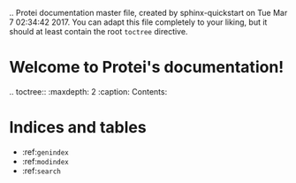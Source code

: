 .. Protei documentation master file, created by
   sphinx-quickstart on Tue Mar  7 02:34:42 2017.
   You can adapt this file completely to your liking, but it should at least
   contain the root `toctree` directive.

Welcome to Protei's documentation!
==================================

.. toctree::
   :maxdepth: 2
   :caption: Contents:



Indices and tables
==================

* :ref:`genindex`
* :ref:`modindex`
* :ref:`search`

